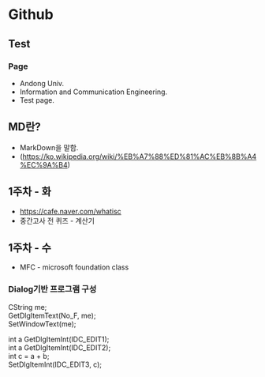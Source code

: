 # Github
## Test
### Page

* Andong Univ. 
* Information and Communication Engineering.
* Test page.

## MD란?
* MarkDown을 말함.
* (https://ko.wikipedia.org/wiki/%EB%A7%88%ED%81%AC%EB%8B%A4%EC%9A%B4)

## 1주차 - 화
* https://cafe.naver.com/whatisc
* 중간고사 전 퀴즈 - 계산기

## 1주차 - 수
* MFC - microsoft foundation class
### Dialog기반 프로그램 구성

CString me;<br>
GetDlgItemText(No_F, me);<br>
SetWindowText(me);<br>

int a GetDlgItemInt(IDC_EDIT1);<br>
int a GetDlgItemInt(IDC_EDIT2);<br>
int c = a + b;<br>
SetDlgItemInt(IDC_EDIT3, c);<br>
